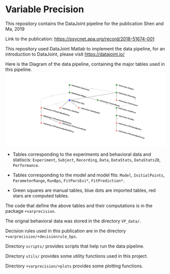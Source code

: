 # Variable Precision

This repository contains the DataJoint pipeline for the publication Shen and Ma, 2019

Link to the publication: https://psycnet.apa.org/record/2018-51674-001

This repository used DataJoint Matlab to implement the data pipeline, for an introduction to DataJoint, please visit https://datajoint.io/


Here is the Diagram of the data pipeline, containing the major tables used in this pipeline.
![Diagram](Diagram.png)


* Tables corresponding to the experiments and behavioral data and statiscis: `Experiment`, `Subject`, `Recording`, `Data`, `DataStats`, `DataStats2D`, `Performance`.

* Tables corresponding to the model and model fits: `Model`, `InitialPoints`, `ParameterRange`, `RunBps`, `FitParsEvi*`, `FitPrediction*`.

* Green squares are manual tables, blue dots are imported tables, red stars are computed tables.

The code that define the above tables and their computations is in the package `+varprecision`.


The orignal behavioral data was stored in the directory `VP_data/`.

Decision rules used in this publication are in the directory `+varprecision/+decisionrule_bps`.

Directory `scripts/` provides scripts that help run the data pipeline.

Directory `utils/` provides some utility functions used in this project.

Directory `+varprecision/+plots` provides some plotting functions.
